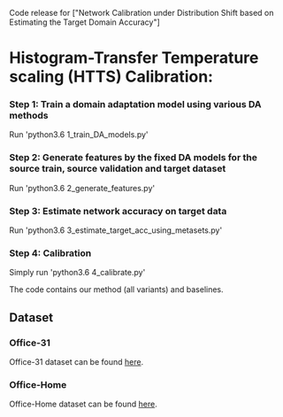 Code release for ["Network Calibration under Distribution Shift based on Estimating the  Target Domain Accuracy"]


# Histogram-Transfer Temperature scaling (HTTS) Calibration:
### Step 1: Train a domain adaptation model using various DA methods
Run 'python3.6 1_train_DA_models.py'

### Step 2: Generate features by the fixed DA models for the source train, source validation and target dataset
Run 'python3.6 2_generate_features.py'

### Step 3: Estimate network accuracy on target data
Run 'python3.6 3_estimate_target_acc_using_metasets.py'

### Step 4: Calibration
Simply run 'python3.6 4_calibrate.py'

The code contains our method (all variants) and baselines.


## Dataset

### Office-31
Office-31 dataset can be found [here](https://people.eecs.berkeley.edu/~jhoffman/domainadapt/). 

### Office-Home
Office-Home dataset can be found [here](http://hemanthdv.org/OfficeHome-Dataset/).

